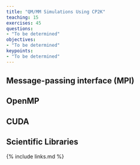 ```yaml
---
title: "QM/MM Simulations Using CP2K"
teaching: 15
exercises: 45
questions:
- "To be determined"
objectives:
- "To be determined"
keypoints:
- "To be determined"
---
```


## Message-passing interface (MPI)

## OpenMP

## CUDA

## Scientific Libraries

{% include links.md %}

